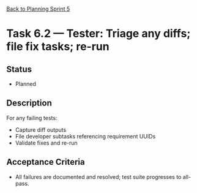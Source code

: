 [Back to Planning Sprint 5](./planning.md)

# Task 6.2 — Tester: Triage any diffs; file fix tasks; re-run

## Status
- Planned

## Description
For any failing tests:
- Capture diff outputs
- File developer subtasks referencing requirement UUIDs
- Validate fixes and re-run

## Acceptance Criteria
- All failures are documented and resolved; test suite progresses to all-pass.